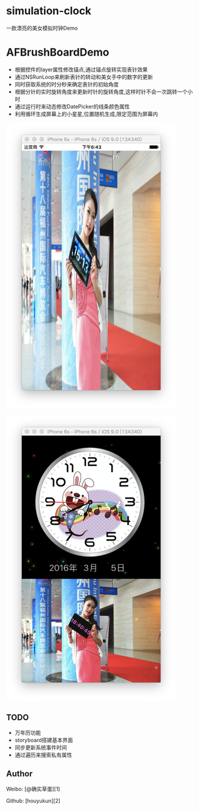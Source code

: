 # simulation-clock
一款漂亮的美女模拟时钟Demo

# AFBrushBoardDemo

- 根据控件的layer属性修改锚点,通过锚点旋转实现表针效果
- 通过NSRunLoop来刷新表针的转动和美女手中的数字的更新
- 同时获取系统的时分秒来确定表针的初始角度
- 根据分针的实时旋转角度来更新时针的旋转角度,这样时针不会一次跳转一个小时
- 通过运行时来动态修改DatePicker的线条颜色属性
- 利用循环生成屏幕上的小星星,位置随机生成,限定范围为屏幕内

![](/Snip20160305_0.png)

![](/Snip20160305_1.png)

## TODO

- 万年历功能
- storyboard搭建基本界面
- 同步更新系统事件时间
- 通过遍历来搜索私有属性

## Author

Weibo: [@确实草蛋][1]

Github: [houyukun][2]
